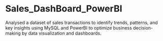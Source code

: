 # Sales_DashBoard_PowerBI
Analysed a dataset of sales transactions to identify trends, patterns, and key insights using MySQL and PowerBI to optimize business decision-making by data visualization and dashboards.
